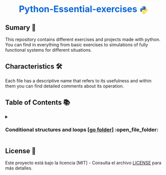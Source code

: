 <h1 align="center" style="color: #0366d6;">
   Python-Essential-exercises
   <img align="center" src="https://raw.githubusercontent.com/devicons/devicon/master/icons/python/python-original.svg" alt="python" width="30" height="30"/>
</h1>

## Sumary 📖

This repository contains different exercises and projects made with python. You can find in everything from basic exercises to simulations of fully functional systems for different situations.

## Characteristics 🛠️

Each file has a descriptive name that refers to its usefulness and within them you can find detailed comments about its operation.

## Table of Contents 📚

<details><summary><h3>Conditional structures and loops <a href="https://github.com/MarioHB25/Python.-Essential-exercises/tree/main/Conditional%20structures%20and%20loops">[go folder]</a> :open_file_folder: </h3></summary>

<div>
  <p align="center">
      -<a href="https://github.com/MarioHB25/Python.-Essential-exercises/blob/main/Conditional%20structures%20and%20loops/Data%20analysis.py">Data Analysis</a>
  </p>
   
   <p align="center">
      -<a href="https://github.com/MarioHB25/Python.-Essential-exercises/blob/main/Conditional%20structures%20and%20loops/Employee%20database.py">Employee database</a>
   </p>
   
   <p align="center">
      -<a href="https://github.com/MarioHB25/Python.-Essential-exercises/blob/main/Conditional%20structures%20and%20loops/Error%20control.py">Error control</a>
   </p>

   <p align="center">
      -<a href="https://github.com/MarioHB25/Python.-Essential-exercises/blob/main/Conditional%20structures%20and%20loops/Game%20scores.py">Game scores</a>
   </p>

   <p align="center">
      -<a href="https://github.com/MarioHB25/Python.-Essential-exercises/blob/main/Conditional%20structures%20and%20loops/Remove%20duplicates.py">Remove duplicates</a>
   </p>
</div>
</details>

## License 📜

Este proyecto está bajo la licencia [MIT] - Consulta el archivo [LICENSE](LICENSE) para más detalles.
